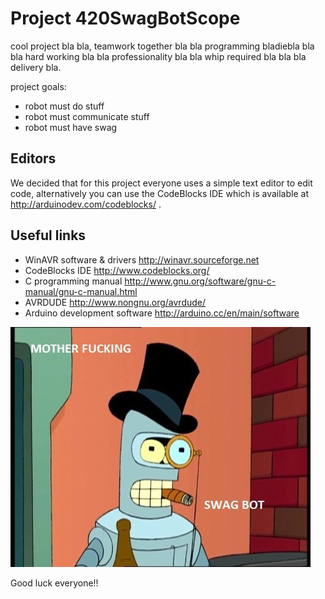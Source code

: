 Project 420SwagBotScope
=======================

cool project bla bla, teamwork together bla bla programming bladiebla bla bla hard working bla bla professionality bla bla whip required bla bla bla delivery bla.

project goals:
 * robot must do stuff
 * robot must communicate stuff
 * robot must have swag
 
Editors
--------------
We decided that for this project everyone uses a simple text editor to edit code, alternatively you can use the CodeBlocks IDE which is available at http://arduinodev.com/codeblocks/ .

Useful links
--------------
 * WinAVR software & drivers http://winavr.sourceforge.net
 * CodeBlocks IDE http://www.codeblocks.org/
 * C programming manual http://www.gnu.org/software/gnu-c-manual/gnu-c-manual.html
 * AVRDUDE http://www.nongnu.org/avrdude/
 * Arduino development software http://arduino.cc/en/main/software

![alt tag](https://raw.githubusercontent.com/jeroeness/swagbot/master/Swag-Bot.jpg)

Good luck everyone!!
